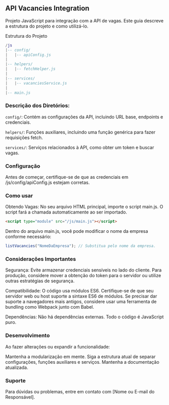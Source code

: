 ## API Vacancies Integration

Projeto JavaScript para integração com a API de vagas. Este guia descreve a estrutura do projeto e como utilizá-lo.

Estrutura do Projeto

```lua
/js
|-- config/
|   |-- apiConfig.js
|
|-- helpers/
|   |-- fetchHelper.js
|
|-- services/
|   |-- vacanciesService.js
|
|-- main.js
```

### Descrição dos Diretórios:

`config/`: Contém as configurações da API, incluindo URL base, endpoints e credenciais.

`helpers/`: Funções auxiliares, incluindo uma função genérica para fazer requisições fetch.

`services/`: Serviços relacionados à API, como obter um token e buscar vagas.

### Configuração

Antes de começar, certifique-se de que as credenciais em /js/config/apiConfig.js estejam corretas.

### Como usar

Obtendo Vagas:
No seu arquivo HTML principal, importe o script main.js.
O script fará a chamada automaticamente ao ser importado.

```html
<script type="module" src="/js/main.js"></script>
```

Dentro do arquivo main.js, você pode modificar o nome da empresa conforme necessário:

```javascript
listVacancies("NomeDaEmpresa"); // Substitua pelo nome da empresa.
```

### Considerações Importantes

Segurança: Evite armazenar credenciais sensíveis no lado do cliente. Para produção, considere mover a obtenção do token para o servidor ou utilize outras estratégias de segurança.

Compatibilidade: O código usa módulos ES6. Certifique-se de que seu servidor web ou host suporte a sintaxe ES6 de módulos. Se precisar dar suporte a navegadores mais antigos, considere usar uma ferramenta de bundling como Webpack junto com Babel.

Dependências: Não há dependências externas. Todo o código é JavaScript puro.

### Desenvolvimento

Ao fazer alterações ou expandir a funcionalidade:

Mantenha a modularização em mente.
Siga a estrutura atual de separar configurações, funções auxiliares e serviços.
Mantenha a documentação atualizada.

### Suporte
Para dúvidas ou problemas, entre em contato com [Nome ou E-mail do Responsável].
